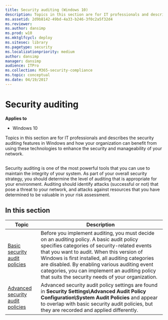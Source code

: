```yaml
---
title: Security auditing (Windows 10)
description: Topics in this section are for IT professionals and describes the security auditing features in Windows and how your organization can benefit from using these technologies to enhance the security and manageability of your network.
ms.assetid: 2d9b8142-49bd-4a33-b246-3f0c2a5f32d4
ms.reviewer: 
ms.author: dansimp
ms.prod: w10
ms.mktglfcycl: deploy
ms.sitesec: library
ms.pagetype: security
ms.localizationpriority: medium
author: dansimp
manager: dansimp
audience: ITPro
ms.collection: M365-security-compliance
ms.topic: conceptual
ms.date: 04/19/2017
---
```


# Security auditing

**Applies to**
-   Windows 10

Topics in this section are for IT professionals and describes the security auditing features in Windows and how your organization can benefit from using these technologies to enhance the security and manageability of your network.

## <a href="" id="bkmk-over"></a>

Security auditing is one of the most powerful tools that you can use to maintain the integrity of your system. As part of your overall security strategy, you should determine the level of auditing that is appropriate for your environment. Auditing should identify attacks (successful or not) that pose a threat to your network, and attacks against resources that you have determined to be valuable in your risk assessment.

## In this section
| Topic | Description |
| - | - |
|[Basic security audit policies](basic-security-audit-policies.md) |Before you implement auditing, you must decide on an auditing policy. A basic audit policy specifies categories of security-related events that you want to audit. When this version of Windows is first installed, all auditing categories are disabled. By enabling various auditing event categories, you can implement an auditing policy that suits the security needs of your organization. |
|[Advanced security audit policies](advanced-security-auditing.md) |Advanced security audit policy settings are found in **Security Settings\Advanced Audit Policy Configuration\System Audit Policies** and appear to overlap with basic security audit policies, but they are recorded and applied differently. |
 
 
 
